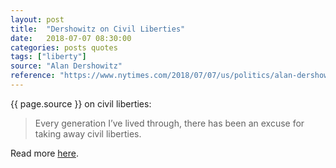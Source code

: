```yaml
---
layout: post
title:  "Dershowitz on Civil Liberties"
date:   2018-07-07 08:30:00
categories: posts quotes
tags: ["liberty"]
source: "Alan Dershowitz"
reference: "https://www.nytimes.com/2018/07/07/us/politics/alan-dershowitz-trump.html"
---
```


{{ page.source }} on civil liberties:

> Every generation I’ve lived through, there has been an excuse for taking away civil liberties.

Read more [here]({{page.reference}}).
